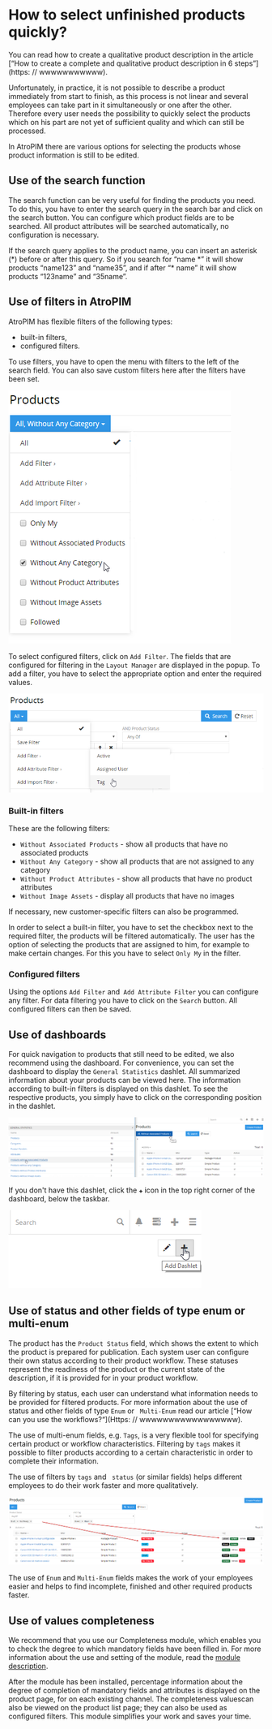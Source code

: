 # How to select unfinished products quickly?

You can read how to create a qualitative product description in the article [“How to create a complete and qualitative product description in 6 steps”](https: // wwwwwwwwwww).

Unfortunately, in practice, it is not possible to describe a product immediately from start to finish, as this process is not linear and several employees can take part in it simultaneously or one after the other. Therefore every user needs the possibility to quickly select the products which on his part are not yet of sufficient quality and which can still be processed.

In AtroPIM there are various options for selecting the products whose product information is still to be edited.

## Use of the search function

The search function can be very useful for finding the products you need. To do this, you have to enter the search query in the search bar and click on the search button. You can configure which product fields are to be searched. All product attributes will be searched automatically, no configuration is necessary.

If the search query applies to the product name, you can insert an asterisk (\*) before or after this query. So if you search for “name \*” it will show products “name123” and “name35”, and if after “\* name” it will show products “123name” and “35name”.

## Use of filters in AtroPIM

AtroPIM has flexible filters of the following types:

- built-in filters,
- configured filters.

To use filters, you have to open the menu with filters to the left of the search field. You can also save custom filters here after the filters have been set.

![](../../_assets/how-tos/how-to-select-unfinished-products-quickly/image10.png)

To select configured filters, click on `Add Filter`. The fields that are configured for filtering in the `Layout Manager` are displayed in the popup. To add a filter, you have to select the appropriate option and enter the required values.

![](../../_assets/how-tos/how-to-select-unfinished-products-quickly/image9.png)

### Built-in filters

These are the following filters:

- `Without Associated Products` - show all products that have no associated products
- `Without Any Category` - show all products that are not assigned to any category
- `Without Product Attributes` - show all products that have no product attributes
- `Without Image Assets` - display all products that have no images

If necessary, new customer-specific filters can also be programmed.

In order to select a built-in filter, you have to set the checkbox next to the required filter, the products will be filtered automatically. The user has the option of selecting the products that are assigned to him, for example to make certain changes. For this you have to select `Only My` in the filter.

### Configured filters

Using the options `Add Filter` and` Add Attribute Filter` you can configure any filter. For data filtering you have to click on the `Search` button. All configured filters can then be saved.

## Use of dashboards

For quick navigation to products that still need to be edited, we also recommend using the dashboard. For convenience, you can set the dashboard to display the `General Statistics` dashlet. All summarized information about your products can be viewed here. The information according to built-in filters is displayed on this dashlet. To see the respective products, you simply have to click on the corresponding position in the dashlet.

![](../../_assets/how-tos/how-to-select-unfinished-products-quickly/image22.png)

If you don't have this dashlet, click the `✚` icon in the top right corner of the dashboard, below the taskbar.

![](../../_assets/how-tos/how-to-select-unfinished-products-quickly/image38.png)

## Use of status and other fields of type enum or multi-enum

The product has the `Product Status` field, which shows the extent to which the product is prepared for publication. Each system user can configure their own status according to their product workflow. These statuses represent the readiness of the product or the current state of the description, if it is provided for in your product workflow.

By filtering by status, each user can understand what information needs to be provided for filtered products. For more information about the use of status and other fields of type `Enum` or ` Multi-Enum` read our article [“How can you use the workflows?“](Https: // wwwwwwwwwwwwwwwww).

The use of multi-enum fields, e.g. `Tags`, is a very flexible tool for specifying certain product or workflow characteristics. Filtering by `tags` makes it possible to filter products according to a certain characteristic in order to complete their information.

The use of filters by `tags` and ` status` (or similar fields) helps different employees to do their work faster and more qualitatively.

![](../../_assets/how-tos/how-to-select-unfinished-products-quickly/image55.png)

The use of `Enum` and `Multi-Enum` fields makes the work of your employees easier and helps to find incomplete, finished and other required products faster.

## Use of values ​​completeness

We recommend that you use our Completeness module, which enables you to check the degree to which mandatory fields have been filled in. For more information about the use and setting of the module, read the [module description](https://atropim.com/de/shop/completeness).

After the module has been installed, percentage information about the degree of completion of mandatory fields and attributes is displayed on the product page, for on each existing channel. The completeness values ​​can also be viewed on the product list page; they can also be used as configured filters. This module simplifies your work and saves your time.
